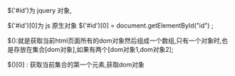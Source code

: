 $('#id')为 jquery 对象,

$('#id')[0]为 js 原生对象  $('#id')[0] = document.getElementById("id") ;



$():就是获取当前html页面所有的dom对象然后组成一个数组,只有一个对象时,也是存放在集合[dom对象],如果有两个[dom对象1,dom对象2];

$()[0] : 获取当前集合的第一个元素,获取dom对象

